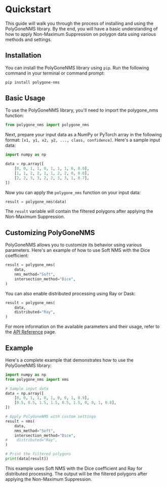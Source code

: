 # Quickstart

This guide will walk you through the process of installing and using the PolyGoneNMS library. By the end, you will have a basic understanding of how to apply Non-Maximum Suppression on polygon data using various methods and settings.

## Installation

You can install the PolyGoneNMS library using `pip`. Run the following command in your terminal or command prompt:

```bash
pip install polygone-nms
```

## Basic Usage

To use the PolyGoneNMS library, you'll need to import the polygone_nms function:

```python
from polygone_nms import polygone_nms
```

Next, prepare your input data as a NumPy or PyTorch array in the following format: `[x1, y1, x2, y2, ..., class, confidence]`. Here's a sample input data:

```python
import numpy as np

data = np.array([
    [0, 0, 1, 1, 0, 1, 1, 1, 0, 0.9],
    [1, 1, 2, 2, 1, 1, 2, 2, 0, 0.8],
    [2, 2, 3, 3, 2, 2, 3, 3, 1, 0.7],
])
```

Now you can apply the `polygone_nms` function on your input data:

```python
result = polygone_nms(data)
```

The `result` variable will contain the filtered polygons after applying the Non-Maximum Suppression.

## Customizing PolyGoneNMS

PolyGoneNMS allows you to customize its behavior using various parameters. Here's an example of how to use Soft NMS with the Dice coefficient:

```python
result = polygone_nms(
    data,
    nms_method="Soft",
    intersection_method="Dice",
)
```

You can also enable distributed processing using Ray or Dask:

```python
result = polygone_nms(
    data,
    distributed="Ray",
)
```

For more information on the available parameters and their usage, refer to the [API Reference](api_reference.md) page.

## Example

Here's a complete example that demonstrates how to use the PolyGoneNMS library:

```python
import numpy as np
from polygone_nms import nms

# Sample input data
data = np.array([
    [0, 0, 1, 1, 0, 1, 0, 0, 1, 0.9],
    [0.5, 0.5, 1.5, 1.5, 0.5, 1.5, 0, 0, 1, 0.8],
])

# Apply PolyGoneNMS with custom settings
result = nms(
    data,
    nms_method="Soft",
    intersection_method="Dice",
#    distributed="Ray",
)

# Print the filtered polygons
print(data[result])
```

This example uses Soft NMS with the Dice coefficient and Ray for distributed processing. The output will be the filtered polygons after applying the Non-Maximum Suppression.
